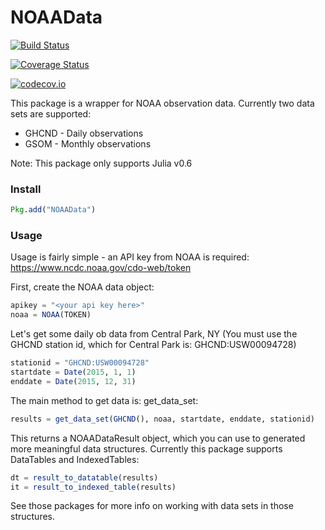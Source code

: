 # NOAAData

[![Build Status](https://travis-ci.org/pazzo83/NOAAData.jl.svg?branch=master)](https://travis-ci.org/pazzo83/NOAAData.jl)

[![Coverage Status](https://coveralls.io/repos/pazzo83/NOAAData.jl/badge.svg?branch=master&service=github)](https://coveralls.io/github/pazzo83/NOAAData.jl?branch=master)

[![codecov.io](http://codecov.io/github/pazzo83/NOAAData.jl/coverage.svg?branch=master)](http://codecov.io/github/pazzo83/NOAAData.jl?branch=master)

This package is a wrapper for NOAA observation data.  Currently two data sets are supported:
* GHCND - Daily observations
* GSOM - Monthly observations

Note: This package only supports Julia v0.6

### Install
```julia
Pkg.add("NOAAData")
```

### Usage
Usage is fairly simple - an API key from NOAA is required: <https://www.ncdc.noaa.gov/cdo-web/token>

First, create the NOAA data object:
```julia
apikey = "<your api key here>"
noaa = NOAA(TOKEN)
```

Let's get some daily ob data from Central Park, NY (You must use the GHCND station id, which for Central Park is: GHCND:USW00094728)
```julia
stationid = "GHCND:USW00094728"
startdate = Date(2015, 1, 1)
enddate = Date(2015, 12, 31)
```
The main method to get data is: get_data_set:
```julia
results = get_data_set(GHCND(), noaa, startdate, enddate, stationid)
```

This returns a NOAADataResult object, which you can use to generated more meaningful data structures.
Currently this package supports DataTables and IndexedTables:
```julia
dt = result_to_datatable(results)
it = result_to_indexed_table(results)
```

See those packages for more info on working with data sets in those structures.
